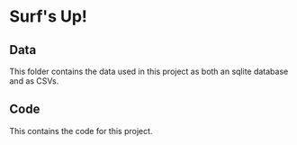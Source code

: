 # Surf's Up!

## Data
This folder contains the data used in this project as both an sqlite database and as CSVs.

## Code
This contains the code for this project.
